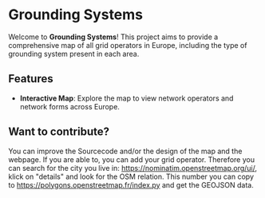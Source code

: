 # Grounding Systems

Welcome to **Grounding Systems**! This project aims to provide a comprehensive map of all grid operators in Europe, including the type of grounding system present in each area.

## Features

- **Interactive Map**: Explore the map to view network operators and network forms across Europe.

## Want to contribute?

You can improve the Sourcecode and/or the design of the map and the webpage. If you are able to, you can add your grid operator. Therefore you can search for the city you live in:
https://nominatim.openstreetmap.org/ui/, klick on "details" and look for the OSM relation. This number you can copy to https://polygons.openstreetmap.fr/index.py and get the GEOJSON data.